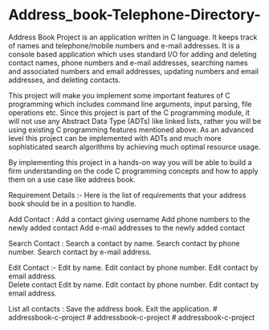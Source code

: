 # Address_book-Telephone-Directory-


Address Book Project is an application written in C language. It keeps track of names and telephone/mobile numbers and e-mail addresses. It is a console based application which uses standard I/O for adding and deleting contact names, phone numbers and e-mail addresses, searching names and associated numbers and email addresses, updating numbers and email addresses, and deleting contacts.

This project will make you implement some important features of C programming which includes command line arguments, input parsing, file operations etc. Since this project is part of the C programming module, it will not use any Abstract Data Type (ADTs) like linked lists, rather you will be using existing C programming features mentioned above. As an advanced level this project can be implemented with ADTs and much more sophisticated search algorithms by achieving much optimal resource usage. 

 
By implementing this project in a hands-on way you will be able to build a firm understanding on the code C programming concepts and how to apply them on a use case like address book.

Requirement Details :-
Here is the list of requirements that your address book should be in a position to handle.     

Add Contact :
Add a contact giving username
Add phone numbers to the newly added contact
Add e-mail addresses to the newly added contact    

Search Contact :
Search a contact by name.
Search contact by phone number.
Search contact by e-mail address. 

Edit Contact :-
Edit by name.
Edit contact by phone number.
Edit contact by email address.                                                 
Delete contact
Edit by name.
Edit contact by phone number.
Edit contact by email address.  

List all contacts :
Save the address book.
Exit the application.
#   a d d r e s s b o o k - c - p r o j e c t  
 #   a d d r e s s b o o k - c - p r o j e c t  
 #   a d d r e s s b o o k - c - p r o j e c t  
 
